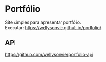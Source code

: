 # Portfólio
Site simples para apresentar portfólio.<br>
Executar: https://wellysonvie.github.io/portfolio/

## API
https://github.com/wellysonvie/portfolio-api
